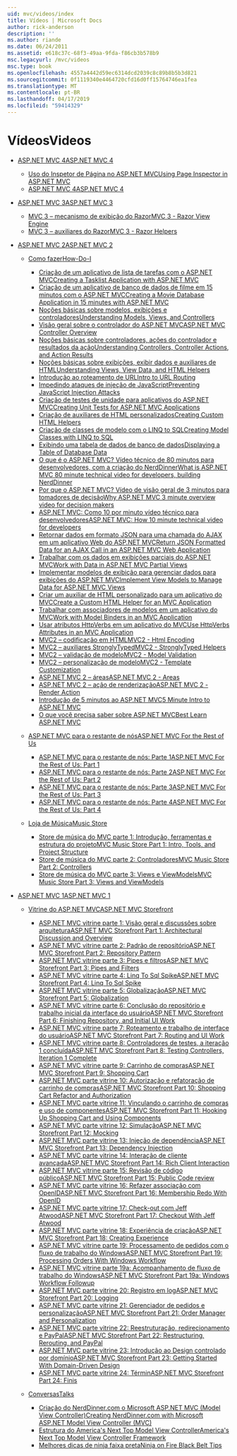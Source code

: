 ```yaml
---
uid: mvc/videos/index
title: Vídeos | Microsoft Docs
author: rick-anderson
description: ''
ms.author: riande
ms.date: 06/24/2011
ms.assetid: e618c37c-68f3-49aa-9fda-f86cb3b578b9
msc.legacyurl: /mvc/videos
msc.type: book
ms.openlocfilehash: 4557a4442d59ec6314dcd2039c8c89b8b5b3d821
ms.sourcegitcommit: 0f1119340e4464720cfd16d0ff15764746ea1fea
ms.translationtype: MT
ms.contentlocale: pt-BR
ms.lasthandoff: 04/17/2019
ms.locfileid: "59414329"
---
```

# <a name="videos"></a><span data-ttu-id="551cc-102">Vídeos</span><span class="sxs-lookup"><span data-stu-id="551cc-102">Videos</span></span>

- [<span data-ttu-id="551cc-103">ASP.NET MVC 4</span><span class="sxs-lookup"><span data-stu-id="551cc-103">ASP.NET MVC 4</span></span>](mvc-4/index.md)

    - [<span data-ttu-id="551cc-104">Uso do Inspetor de Página no ASP.NET MVC</span><span class="sxs-lookup"><span data-stu-id="551cc-104">Using Page Inspector in ASP.NET MVC</span></span>](mvc-4/using-page-inspector-in-aspnet-mvc.md)
    - [<span data-ttu-id="551cc-105">ASP.NET MVC 4</span><span class="sxs-lookup"><span data-stu-id="551cc-105">ASP.NET MVC 4</span></span>](mvc-4/aspnet-mvc-4.md)
- [<span data-ttu-id="551cc-106">ASP.NET MVC 3</span><span class="sxs-lookup"><span data-stu-id="551cc-106">ASP.NET MVC 3</span></span>](mvc-3/index.md)

    - [<span data-ttu-id="551cc-107">MVC 3 – mecanismo de exibição do Razor</span><span class="sxs-lookup"><span data-stu-id="551cc-107">MVC 3 - Razor View Engine</span></span>](mvc-3/mvc-3-razor-view-engine.md)
    - [<span data-ttu-id="551cc-108">MVC 3 – auxiliares do Razor</span><span class="sxs-lookup"><span data-stu-id="551cc-108">MVC 3 - Razor Helpers</span></span>](mvc-3/mvc-3-razor-helpers.md)
- [<span data-ttu-id="551cc-109">ASP.NET MVC 2</span><span class="sxs-lookup"><span data-stu-id="551cc-109">ASP.NET MVC 2</span></span>](mvc-2/index.md)

    - [<span data-ttu-id="551cc-110">Como fazer</span><span class="sxs-lookup"><span data-stu-id="551cc-110">How-Do-I</span></span>](mvc-2/how-do-i/index.md)

        - [<span data-ttu-id="551cc-111">Criação de um aplicativo de lista de tarefas com o ASP.NET MVC</span><span class="sxs-lookup"><span data-stu-id="551cc-111">Creating a Tasklist Application with ASP.NET MVC</span></span>](mvc-2/how-do-i/creating-a-tasklist-application-with-aspnet-mvc.md)
        - [<span data-ttu-id="551cc-112">Criação de um aplicativo de banco de dados de filme em 15 minutos com o ASP.NET MVC</span><span class="sxs-lookup"><span data-stu-id="551cc-112">Creating a Movie Database Application in 15 minutes with ASP.NET MVC</span></span>](mvc-2/how-do-i/creating-a-movie-database-application-in-15-minutes-with-aspnet-mvc.md)
        - [<span data-ttu-id="551cc-113">Noções básicas sobre modelos, exibições e controladores</span><span class="sxs-lookup"><span data-stu-id="551cc-113">Understanding Models, Views, and Controllers</span></span>](mvc-2/how-do-i/understanding-models-views-and-controllers.md)
        - [<span data-ttu-id="551cc-114">Visão geral sobre o controlador do ASP.NET MVC</span><span class="sxs-lookup"><span data-stu-id="551cc-114">ASP.NET MVC Controller Overview</span></span>](mvc-2/how-do-i/aspnet-mvc-controller-overview.md)
        - [<span data-ttu-id="551cc-115">Noções básicas sobre controladores, ações do controlador e resultados da ação</span><span class="sxs-lookup"><span data-stu-id="551cc-115">Understanding Controllers, Controller Actions, and Action Results</span></span>](mvc-2/how-do-i/understanding-controllers-controller-actions-and-action-results.md)
        - [<span data-ttu-id="551cc-116">Noções básicas sobre exibições, exibir dados e auxiliares de HTML</span><span class="sxs-lookup"><span data-stu-id="551cc-116">Understanding Views, View Data, and HTML Helpers</span></span>](mvc-2/how-do-i/understanding-views-view-data-and-html-helpers.md)
        - [<span data-ttu-id="551cc-117">Introdução ao roteamento de URL</span><span class="sxs-lookup"><span data-stu-id="551cc-117">Intro to URL Routing</span></span>](mvc-2/how-do-i/an-introduction-to-url-routing.md)
        - [<span data-ttu-id="551cc-118">Impedindo ataques de injeção de JavaScript</span><span class="sxs-lookup"><span data-stu-id="551cc-118">Preventing JavaScript Injection Attacks</span></span>](mvc-2/how-do-i/preventing-javascript-injection-attacks.md)
        - [<span data-ttu-id="551cc-119">Criação de testes de unidade para aplicativos do ASP.NET MVC</span><span class="sxs-lookup"><span data-stu-id="551cc-119">Creating Unit Tests for ASP.NET MVC Applications</span></span>](mvc-2/how-do-i/creating-unit-tests-for-aspnet-mvc-applications.md)
        - [<span data-ttu-id="551cc-120">Criação de auxiliares de HTML personalizados</span><span class="sxs-lookup"><span data-stu-id="551cc-120">Creating Custom HTML Helpers</span></span>](mvc-2/how-do-i/creating-custom-html-helpers.md)
        - [<span data-ttu-id="551cc-121">Criação de classes de modelo com o LINQ to SQL</span><span class="sxs-lookup"><span data-stu-id="551cc-121">Creating Model Classes with LINQ to SQL</span></span>](mvc-2/how-do-i/creating-model-classes-with-linq-to-sql.md)
        - [<span data-ttu-id="551cc-122">Exibindo uma tabela de dados de banco de dados</span><span class="sxs-lookup"><span data-stu-id="551cc-122">Displaying a Table of Database Data</span></span>](mvc-2/how-do-i/displaying-a-table-of-database-data.md)
        - [<span data-ttu-id="551cc-123">O que é o ASP.NET MVC? Vídeo técnico de 80 minutos para desenvolvedores, com a criação do NerdDinner</span><span class="sxs-lookup"><span data-stu-id="551cc-123">What is ASP.NET MVC 80 minute technical video for developers, building NerdDinner</span></span>](mvc-2/how-do-i/what-is-aspnet-mvc-80-minute-technical-video-for-developers-building-nerddinner.md)
        - [<span data-ttu-id="551cc-124">Por que o ASP.NET MVC? Vídeo de visão geral de 3 minutos para tomadores de decisão</span><span class="sxs-lookup"><span data-stu-id="551cc-124">Why ASP.NET MVC 3 minute overview video for decision makers</span></span>](mvc-2/how-do-i/why-aspnet-mvc-3-minute-overview-video-for-decision-makers.md)
        - [<span data-ttu-id="551cc-125">ASP.NET MVC: Como 10 por minuto vídeo técnico para desenvolvedores</span><span class="sxs-lookup"><span data-stu-id="551cc-125">ASP.NET MVC: How 10 minute technical video for developers</span></span>](mvc-2/how-do-i/aspnet-mvc-how-10-minute-technical-video-for-developers.md)
        - [<span data-ttu-id="551cc-126">Retornar dados em formato JSON para uma chamada do AJAX em um aplicativo Web do ASP.NET MVC</span><span class="sxs-lookup"><span data-stu-id="551cc-126">Return JSON Formatted Data for an AJAX Call in an ASP.NET MVC Web Application</span></span>](mvc-2/how-do-i/how-do-i-return-json-formatted-data-for-an-ajax-call-in-an-aspnet-mvc-web-application.md)
        - [<span data-ttu-id="551cc-127">Trabalhar com os dados em exibições parciais do ASP.NET MVC</span><span class="sxs-lookup"><span data-stu-id="551cc-127">Work with Data in ASP.NET MVC Partial Views</span></span>](mvc-2/how-do-i/how-do-i-work-with-data-in-aspnet-mvc-partial-views.md)
        - [<span data-ttu-id="551cc-128">Implementar modelos de exibição para gerenciar dados para exibições do ASP.NET MVC</span><span class="sxs-lookup"><span data-stu-id="551cc-128">Implement View Models to Manage Data for ASP.NET MVC Views</span></span>](mvc-2/how-do-i/how-do-i-implement-view-models-to-manage-data-for-aspnet-mvc-views.md)
        - [<span data-ttu-id="551cc-129">Criar um auxiliar de HTML personalizado para um aplicativo do MVC</span><span class="sxs-lookup"><span data-stu-id="551cc-129">Create a Custom HTML Helper for an MVC Application</span></span>](mvc-2/how-do-i/how-do-i-create-a-custom-html-helper-for-an-mvc-application.md)
        - [<span data-ttu-id="551cc-130">Trabalhar com associadores de modelos em um aplicativo do MVC</span><span class="sxs-lookup"><span data-stu-id="551cc-130">Work with Model Binders in an MVC Application</span></span>](mvc-2/how-do-i/how-do-i-work-with-model-binders-in-an-mvc-application.md)
        - [<span data-ttu-id="551cc-131">Usar atributos HttpVerbs em um aplicativo do MVC</span><span class="sxs-lookup"><span data-stu-id="551cc-131">Use HttpVerbs Attributes in an MVC Application</span></span>](mvc-2/how-do-i/how-do-i-use-httpverbs-attributes-in-an-mvc-application.md)
        - [<span data-ttu-id="551cc-132">MVC2 – codificação em HTML</span><span class="sxs-lookup"><span data-stu-id="551cc-132">MVC2 - Html Encoding</span></span>](mvc-2/how-do-i/mvc2-html-encoding.md)
        - [<span data-ttu-id="551cc-133">MVC2 – auxiliares StronglyTyped</span><span class="sxs-lookup"><span data-stu-id="551cc-133">MVC2 - StronglyTyped Helpers</span></span>](mvc-2/how-do-i/mvc2-stronglytyped-helpers.md)
        - [<span data-ttu-id="551cc-134">MVC2 – validação de modelo</span><span class="sxs-lookup"><span data-stu-id="551cc-134">MVC2 - Model Validation</span></span>](mvc-2/how-do-i/mvc2-model-validation.md)
        - [<span data-ttu-id="551cc-135">MVC2 – personalização de modelo</span><span class="sxs-lookup"><span data-stu-id="551cc-135">MVC2 - Template Customization</span></span>](mvc-2/how-do-i/mvc2-template-customization.md)
        - [<span data-ttu-id="551cc-136">ASP.NET MVC 2 – áreas</span><span class="sxs-lookup"><span data-stu-id="551cc-136">ASP.NET MVC 2 - Areas</span></span>](mvc-2/how-do-i/aspnet-mvc-2-areas.md)
        - [<span data-ttu-id="551cc-137">ASP.NET MVC 2 – ação de renderização</span><span class="sxs-lookup"><span data-stu-id="551cc-137">ASP.NET MVC 2 - Render Action</span></span>](mvc-2/how-do-i/aspnet-mvc-2-render-action.md)
        - [<span data-ttu-id="551cc-138">Introdução de 5 minutos ao ASP.NET MVC</span><span class="sxs-lookup"><span data-stu-id="551cc-138">5 Minute Intro to ASP.NET MVC</span></span>](mvc-2/how-do-i/5-minute-introduction-to-aspnet-mvc.md)
        - [<span data-ttu-id="551cc-139">O que você precisa saber sobre ASP.NET MVC</span><span class="sxs-lookup"><span data-stu-id="551cc-139">Best Learn ASP.NET MVC</span></span>](mvc-2/how-do-i/how-to-best-learn-asp-net-mvc.md)
    - [<span data-ttu-id="551cc-140">ASP.NET MVC para o restante de nós</span><span class="sxs-lookup"><span data-stu-id="551cc-140">ASP.NET MVC For the Rest of Us</span></span>](mvc-2/aspnet-mvc-for-the-rest-of-us/index.md)

        - [<span data-ttu-id="551cc-141">ASP.NET MVC para o restante de nós: Parte 1</span><span class="sxs-lookup"><span data-stu-id="551cc-141">ASP.NET MVC For the Rest of Us: Part 1</span></span>](mvc-2/aspnet-mvc-for-the-rest-of-us/aspnet-mvc-for-the-rest-of-us-part-1.md)
        - [<span data-ttu-id="551cc-142">ASP.NET MVC para o restante de nós: Parte 2</span><span class="sxs-lookup"><span data-stu-id="551cc-142">ASP.NET MVC For the Rest of Us: Part 2</span></span>](mvc-2/aspnet-mvc-for-the-rest-of-us/aspnet-mvc-for-the-rest-of-us-part-2.md)
        - [<span data-ttu-id="551cc-143">ASP.NET MVC para o restante de nós: Parte 3</span><span class="sxs-lookup"><span data-stu-id="551cc-143">ASP.NET MVC For the Rest of Us: Part 3</span></span>](mvc-2/aspnet-mvc-for-the-rest-of-us/aspnet-mvc-for-the-rest-of-us-part-3.md)
        - [<span data-ttu-id="551cc-144">ASP.NET MVC para o restante de nós: Parte 4</span><span class="sxs-lookup"><span data-stu-id="551cc-144">ASP.NET MVC For the Rest of Us: Part 4</span></span>](mvc-2/aspnet-mvc-for-the-rest-of-us/aspnet-mvc-for-the-rest-of-us-part-4.md)
    - [<span data-ttu-id="551cc-145">Loja de Música</span><span class="sxs-lookup"><span data-stu-id="551cc-145">Music Store</span></span>](mvc-2/music-store/index.md)

        - [<span data-ttu-id="551cc-146">Store de música do MVC parte 1: Introdução, ferramentas e estrutura do projeto</span><span class="sxs-lookup"><span data-stu-id="551cc-146">MVC Music Store Part 1: Intro, Tools, and Project Structure</span></span>](mvc-2/music-store/mvc-music-store-part-1-intro-tools-and-project-structure.md)
        - [<span data-ttu-id="551cc-147">Store de música do MVC parte 2: Controladores</span><span class="sxs-lookup"><span data-stu-id="551cc-147">MVC Music Store Part 2: Controllers</span></span>](mvc-2/music-store/mvc-music-store-part-2-controllers.md)
        - [<span data-ttu-id="551cc-148">Store de música do MVC parte 3: Views e ViewModels</span><span class="sxs-lookup"><span data-stu-id="551cc-148">MVC Music Store Part 3: Views and ViewModels</span></span>](mvc-2/music-store/mvc-music-store-part-3-views-and-viewmodels.md)
- [<span data-ttu-id="551cc-149">ASP.NET MVC 1</span><span class="sxs-lookup"><span data-stu-id="551cc-149">ASP.NET MVC 1</span></span>](mvc-1/index.md)

    - [<span data-ttu-id="551cc-150">Vitrine do ASP.NET MVC</span><span class="sxs-lookup"><span data-stu-id="551cc-150">ASP.NET MVC Storefront</span></span>](mvc-1/aspnet-mvc-storefront/index.md)

        - [<span data-ttu-id="551cc-151">ASP.NET MVC vitrine parte 1: Visão geral e discussões sobre arquitetura</span><span class="sxs-lookup"><span data-stu-id="551cc-151">ASP.NET MVC Storefront Part 1: Architectural Discussion and Overview</span></span>](mvc-1/aspnet-mvc-storefront/aspnet-mvc-storefront-part-1-architectural-discussion-and-overview.md)
        - [<span data-ttu-id="551cc-152">ASP.NET MVC vitrine parte 2: Padrão de repositório</span><span class="sxs-lookup"><span data-stu-id="551cc-152">ASP.NET MVC Storefront Part 2: Repository Pattern</span></span>](mvc-1/aspnet-mvc-storefront/aspnet-mvc-storefront-part-2-the-repository-pattern.md)
        - [<span data-ttu-id="551cc-153">ASP.NET MVC vitrine parte 3: Pipes e filtros</span><span class="sxs-lookup"><span data-stu-id="551cc-153">ASP.NET MVC Storefront Part 3: Pipes and Filters</span></span>](mvc-1/aspnet-mvc-storefront/aspnet-mvc-storefront-part-3-pipes-and-filters.md)
        - [<span data-ttu-id="551cc-154">ASP.NET MVC vitrine parte 4: Linq To Sql Spike</span><span class="sxs-lookup"><span data-stu-id="551cc-154">ASP.NET MVC Storefront Part 4: Linq To Sql Spike</span></span>](mvc-1/aspnet-mvc-storefront/aspnet-mvc-storefront-part-4-linq-to-sql-spike.md)
        - [<span data-ttu-id="551cc-155">ASP.NET MVC vitrine parte 5: Globalização</span><span class="sxs-lookup"><span data-stu-id="551cc-155">ASP.NET MVC Storefront Part 5: Globalization</span></span>](mvc-1/aspnet-mvc-storefront/aspnet-mvc-storefront-part-5-globalization.md)
        - [<span data-ttu-id="551cc-156">ASP.NET MVC vitrine parte 6: Conclusão do repositório e trabalho inicial da interface do usuário</span><span class="sxs-lookup"><span data-stu-id="551cc-156">ASP.NET MVC Storefront Part 6: Finishing Repository, and Initial UI Work</span></span>](mvc-1/aspnet-mvc-storefront/aspnet-mvc-storefront-part-6-finishing-the-repository-and-initial-ui-work.md)
        - [<span data-ttu-id="551cc-157">ASP.NET MVC vitrine parte 7: Roteamento e trabalho de interface do usuário</span><span class="sxs-lookup"><span data-stu-id="551cc-157">ASP.NET MVC Storefront Part 7: Routing and UI Work</span></span>](mvc-1/aspnet-mvc-storefront/aspnet-mvc-storefront-part-7-routing-and-ui-work.md)
        - [<span data-ttu-id="551cc-158">ASP.NET MVC vitrine parte 8: Controladores de testes, a iteração 1 concluída</span><span class="sxs-lookup"><span data-stu-id="551cc-158">ASP.NET MVC Storefront Part 8: Testing Controllers, Iteration 1 Complete</span></span>](mvc-1/aspnet-mvc-storefront/aspnet-mvc-storefront-part-8-testing-controllers-iteration-1-complete.md)
        - [<span data-ttu-id="551cc-159">ASP.NET MVC vitrine parte 9: Carrinho de compras</span><span class="sxs-lookup"><span data-stu-id="551cc-159">ASP.NET MVC Storefront Part 9: Shopping Cart</span></span>](mvc-1/aspnet-mvc-storefront/aspnet-mvc-storefront-part-9-the-shopping-cart.md)
        - [<span data-ttu-id="551cc-160">ASP.NET MVC parte vitrine 10: Autorização e refatoração de carrinho de compras</span><span class="sxs-lookup"><span data-stu-id="551cc-160">ASP.NET MVC Storefront Part 10: Shopping Cart Refactor and Authorization</span></span>](mvc-1/aspnet-mvc-storefront/aspnet-mvc-storefront-part-10-shopping-cart-refactor-and-authorization.md)
        - [<span data-ttu-id="551cc-161">ASP.NET MVC parte vitrine 11: Vinculando o carrinho de compras e uso de componentes</span><span class="sxs-lookup"><span data-stu-id="551cc-161">ASP.NET MVC Storefront Part 11: Hooking Up Shopping Cart and Using Components</span></span>](mvc-1/aspnet-mvc-storefront/aspnet-mvc-storefront-part-11-hooking-up-the-shopping-cart-and-using-components.md)
        - [<span data-ttu-id="551cc-162">ASP.NET MVC parte vitrine 12: Simulação</span><span class="sxs-lookup"><span data-stu-id="551cc-162">ASP.NET MVC Storefront Part 12: Mocking</span></span>](mvc-1/aspnet-mvc-storefront/aspnet-mvc-storefront-part-12-mocking.md)
        - [<span data-ttu-id="551cc-163">ASP.NET MVC parte vitrine 13: Injeção de dependência</span><span class="sxs-lookup"><span data-stu-id="551cc-163">ASP.NET MVC Storefront Part 13: Dependency Injection</span></span>](mvc-1/aspnet-mvc-storefront/aspnet-mvc-storefront-part-13-dependency-injection.md)
        - [<span data-ttu-id="551cc-164">ASP.NET MVC parte vitrine 14: Interação de cliente avançada</span><span class="sxs-lookup"><span data-stu-id="551cc-164">ASP.NET MVC Storefront Part 14: Rich Client Interaction</span></span>](mvc-1/aspnet-mvc-storefront/aspnet-mvc-storefront-part-14-rich-client-interaction.md)
        - [<span data-ttu-id="551cc-165">ASP.NET MVC vitrine parte 15: Revisão de código público</span><span class="sxs-lookup"><span data-stu-id="551cc-165">ASP.NET MVC Storefront Part 15: Public Code review</span></span>](mvc-1/aspnet-mvc-storefront/aspnet-mvc-storefront-part-15-public-code-review.md)
        - [<span data-ttu-id="551cc-166">ASP.NET MVC parte vitrine 16: Refazer associação com OpenID</span><span class="sxs-lookup"><span data-stu-id="551cc-166">ASP.NET MVC Storefront Part 16: Membership Redo With OpenID</span></span>](mvc-1/aspnet-mvc-storefront/aspnet-mvc-storefront-part-16-membership-redo-with-openid.md)
        - [<span data-ttu-id="551cc-167">ASP.NET MVC parte vitrine 17: Check-out com Jeff Atwood</span><span class="sxs-lookup"><span data-stu-id="551cc-167">ASP.NET MVC Storefront Part 17: Checkout With Jeff Atwood</span></span>](mvc-1/aspnet-mvc-storefront/aspnet-mvc-storefront-part-17-checkout-with-jeff-atwood.md)
        - [<span data-ttu-id="551cc-168">ASP.NET MVC parte vitrine 18: Experiência de criação</span><span class="sxs-lookup"><span data-stu-id="551cc-168">ASP.NET MVC Storefront Part 18: Creating Experience</span></span>](mvc-1/aspnet-mvc-storefront/aspnet-mvc-storefront-part-18-creating-an-experience.md)
        - [<span data-ttu-id="551cc-169">ASP.NET MVC vitrine parte 19: Processamento de pedidos com o fluxo de trabalho do Windows</span><span class="sxs-lookup"><span data-stu-id="551cc-169">ASP.NET MVC Storefront Part 19: Processing Orders With Windows Workflow</span></span>](mvc-1/aspnet-mvc-storefront/aspnet-mvc-storefront-part-19-processing-orders-with-windows-workflow.md)
        - [<span data-ttu-id="551cc-170">ASP.NET MVC vitrine parte 19a: Acompanhamento de fluxo de trabalho do Windows</span><span class="sxs-lookup"><span data-stu-id="551cc-170">ASP.NET MVC Storefront Part 19a: Windows Workflow Followup</span></span>](mvc-1/aspnet-mvc-storefront/aspnet-mvc-storefront-part-19a-windows-workflow-followup.md)
        - [<span data-ttu-id="551cc-171">ASP.NET MVC parte vitrine 20: Registro em log</span><span class="sxs-lookup"><span data-stu-id="551cc-171">ASP.NET MVC Storefront Part 20: Logging</span></span>](mvc-1/aspnet-mvc-storefront/aspnet-mvc-storefront-part-20-logging.md)
        - [<span data-ttu-id="551cc-172">ASP.NET MVC parte vitrine 21: Gerenciador de pedidos e personalização</span><span class="sxs-lookup"><span data-stu-id="551cc-172">ASP.NET MVC Storefront Part 21: Order Manager and Personalization</span></span>](mvc-1/aspnet-mvc-storefront/aspnet-mvc-storefront-part-21-order-manager-and-personalization.md)
        - [<span data-ttu-id="551cc-173">ASP.NET MVC parte vitrine 22: Reestruturação, redirecionamento e PayPal</span><span class="sxs-lookup"><span data-stu-id="551cc-173">ASP.NET MVC Storefront Part 22: Restructuring, Rerouting, and PayPal</span></span>](mvc-1/aspnet-mvc-storefront/aspnet-mvc-storefront-part-22-restructuring-rerouting-and-paypal.md)
        - [<span data-ttu-id="551cc-174">ASP.NET MVC parte vitrine 23: Introdução ao Design controlado por domínio</span><span class="sxs-lookup"><span data-stu-id="551cc-174">ASP.NET MVC Storefront Part 23: Getting Started With Domain-Driven Design</span></span>](mvc-1/aspnet-mvc-storefront/aspnet-mvc-storefront-part-23-getting-started-with-domain-driven-design.md)
        - [<span data-ttu-id="551cc-175">ASP.NET MVC parte vitrine 24: Términ</span><span class="sxs-lookup"><span data-stu-id="551cc-175">ASP.NET MVC Storefront Part 24: Finis</span></span>](mvc-1/aspnet-mvc-storefront/aspnet-mvc-storefront-part-24-finis.md)
    - [<span data-ttu-id="551cc-176">Conversas</span><span class="sxs-lookup"><span data-stu-id="551cc-176">Talks</span></span>](mvc-1/conference-presentations/index.md)

        - [<span data-ttu-id="551cc-177">Criação do NerdDinner.com o Microsoft ASP.NET MVC (Model View Controller)</span><span class="sxs-lookup"><span data-stu-id="551cc-177">Creating NerdDinner.com with Microsoft ASP.NET Model View Controller (MVC)</span></span>](mvc-1/conference-presentations/creating-nerddinnercom-with-microsoft-aspnet-model-view-controller-mvc.md)
        - [<span data-ttu-id="551cc-178">Estrutura do America's Next Top Model View Controller</span><span class="sxs-lookup"><span data-stu-id="551cc-178">America's Next Top Model View Controller Framework</span></span>](mvc-1/conference-presentations/americas-next-top-model-view-controller-framework.md)
        - [<span data-ttu-id="551cc-179">Melhores dicas de ninja faixa preta</span><span class="sxs-lookup"><span data-stu-id="551cc-179">Ninja on Fire Black Belt Tips</span></span>](mvc-1/conference-presentations/ninja-on-fire-black-belt-tips.md)
